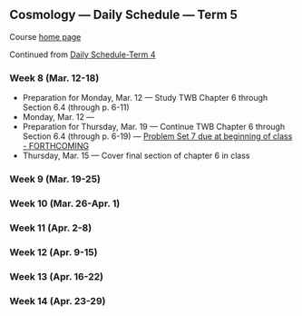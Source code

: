 ## Cosmology &mdash; Daily Schedule &mdash; Term 5

Course [home page](./)

Continued from [Daily Schedule-Term 4](./daily_schedule-term_4.html)

### Week 8 (Mar. 12-18)

* Preparation for Monday, Mar. 12 &mdash; Study TWB Chapter 6 through Section 6.4 (through p. 6-11)
* Monday, Mar. 12 &mdash; 
* Preparation for Thursday, Mar. 19 &mdash; Continue TWB Chapter 6 through Section 6.4 (through p. 6-19) &mdash; [Problem Set 7 due at beginning of class - FORTHCOMING](./assignments/Assignment07.pdf)
* Thursday, Mar. 15 &mdash; Cover final section of chapter 6 in class

### Week 9 (Mar. 19-25)

### Week 10 (Mar. 26-Apr. 1)

### Week 11 (Apr. 2-8)

### Week 12 (Apr. 9-15)

### Week 13 (Apr. 16-22)

### Week 14 (Apr. 23-29)
